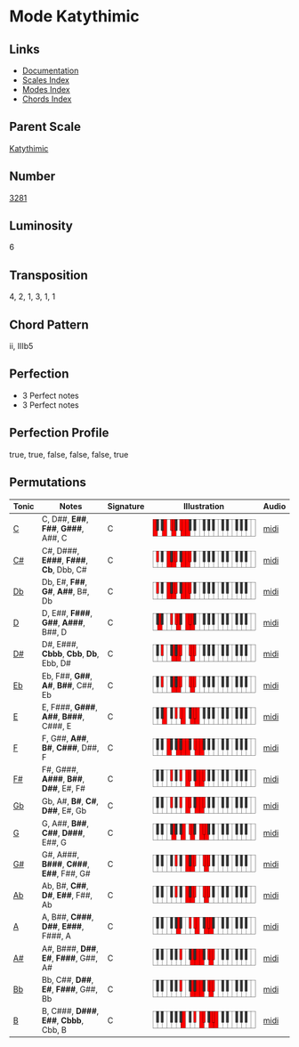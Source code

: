 # Mode Katythimic

## Links

- [Documentation](README.md)
- [Scales Index](Scales.md)
- [Modes Index](Modes.md)
- [Chords Index](Chords.md)

## Parent Scale

[Katythimic](ScaleKatythimic.md)

## Number

[3281](https://ianring.com/musictheory/scales/3281)

## Luminosity

6

## Transposition

4, 2, 1, 3, 1, 1

## Chord Pattern

ii, IIIb5

## Perfection

- 3 Perfect notes
- 3 Perfect notes

## Perfection Profile

true, true, false, false, false, true

## Permutations

| Tonic | Notes | Signature | Illustration | Audio |
|-------|-------|-----------|--------------|-------|
| [C](ModeCNaturalKatythimic.md) | C, D##, **E##**, **F##**, **G###**, A##, C | C | ![CNaturalKatythimic](ModeCNaturalKatythimic.png) | [midi](https://github.com/edipermadi/music/blob/main/docs/ModeCNaturalKatythimic.mid?raw=true) |
| [C#](ModeCSharpKatythimic.md) | C#, D###, **E###**, **F###**, **Cb**, Dbb, C# | C | ![CSharpKatythimic](ModeCSharpKatythimic.png) | [midi](https://github.com/edipermadi/music/blob/main/docs/ModeCSharpKatythimic.mid?raw=true) |
| [Db](ModeDFlatKatythimic.md) | Db, E#, **F##**, **G#**, **A##**, B#, Db | C | ![DFlatKatythimic](ModeDFlatKatythimic.png) | [midi](https://github.com/edipermadi/music/blob/main/docs/ModeDFlatKatythimic.mid?raw=true) |
| [D](ModeDNaturalKatythimic.md) | D, E##, **F###**, **G##**, **A###**, B##, D | C | ![DNaturalKatythimic](ModeDNaturalKatythimic.png) | [midi](https://github.com/edipermadi/music/blob/main/docs/ModeDNaturalKatythimic.mid?raw=true) |
| [D#](ModeDSharpKatythimic.md) | D#, E###, **Cbbb**, **Cbb**, **Db**, Ebb, D# | C | ![DSharpKatythimic](ModeDSharpKatythimic.png) | [midi](https://github.com/edipermadi/music/blob/main/docs/ModeDSharpKatythimic.mid?raw=true) |
| [Eb](ModeEFlatKatythimic.md) | Eb, F##, **G##**, **A#**, **B##**, C##, Eb | C | ![EFlatKatythimic](ModeEFlatKatythimic.png) | [midi](https://github.com/edipermadi/music/blob/main/docs/ModeEFlatKatythimic.mid?raw=true) |
| [E](ModeENaturalKatythimic.md) | E, F###, **G###**, **A##**, **B###**, C###, E | C | ![ENaturalKatythimic](ModeENaturalKatythimic.png) | [midi](https://github.com/edipermadi/music/blob/main/docs/ModeENaturalKatythimic.mid?raw=true) |
| [F](ModeFNaturalKatythimic.md) | F, G##, **A##**, **B#**, **C###**, D##, F | C | ![FNaturalKatythimic](ModeFNaturalKatythimic.png) | [midi](https://github.com/edipermadi/music/blob/main/docs/ModeFNaturalKatythimic.mid?raw=true) |
| [F#](ModeFSharpKatythimic.md) | F#, G###, **A###**, **B##**, **D##**, E#, F# | C | ![FSharpKatythimic](ModeFSharpKatythimic.png) | [midi](https://github.com/edipermadi/music/blob/main/docs/ModeFSharpKatythimic.mid?raw=true) |
| [Gb](ModeGFlatKatythimic.md) | Gb, A#, **B#**, **C#**, **D##**, E#, Gb | C | ![GFlatKatythimic](ModeGFlatKatythimic.png) | [midi](https://github.com/edipermadi/music/blob/main/docs/ModeGFlatKatythimic.mid?raw=true) |
| [G](ModeGNaturalKatythimic.md) | G, A##, **B##**, **C##**, **D###**, E##, G | C | ![GNaturalKatythimic](ModeGNaturalKatythimic.png) | [midi](https://github.com/edipermadi/music/blob/main/docs/ModeGNaturalKatythimic.mid?raw=true) |
| [G#](ModeGSharpKatythimic.md) | G#, A###, **B###**, **C###**, **E##**, F##, G# | C | ![GSharpKatythimic](ModeGSharpKatythimic.png) | [midi](https://github.com/edipermadi/music/blob/main/docs/ModeGSharpKatythimic.mid?raw=true) |
| [Ab](ModeAFlatKatythimic.md) | Ab, B#, **C##**, **D#**, **E##**, F##, Ab | C | ![AFlatKatythimic](ModeAFlatKatythimic.png) | [midi](https://github.com/edipermadi/music/blob/main/docs/ModeAFlatKatythimic.mid?raw=true) |
| [A](ModeANaturalKatythimic.md) | A, B##, **C###**, **D##**, **E###**, F###, A | C | ![ANaturalKatythimic](ModeANaturalKatythimic.png) | [midi](https://github.com/edipermadi/music/blob/main/docs/ModeANaturalKatythimic.mid?raw=true) |
| [A#](ModeASharpKatythimic.md) | A#, B###, **D##**, **E#**, **F###**, G##, A# | C | ![ASharpKatythimic](ModeASharpKatythimic.png) | [midi](https://github.com/edipermadi/music/blob/main/docs/ModeASharpKatythimic.mid?raw=true) |
| [Bb](ModeBFlatKatythimic.md) | Bb, C##, **D##**, **E#**, **F###**, G##, Bb | C | ![BFlatKatythimic](ModeBFlatKatythimic.png) | [midi](https://github.com/edipermadi/music/blob/main/docs/ModeBFlatKatythimic.mid?raw=true) |
| [B](ModeBNaturalKatythimic.md) | B, C###, **D###**, **E##**, **Cbbb**, Cbb, B | C | ![BNaturalKatythimic](ModeBNaturalKatythimic.png) | [midi](https://github.com/edipermadi/music/blob/main/docs/ModeBNaturalKatythimic.mid?raw=true) |
